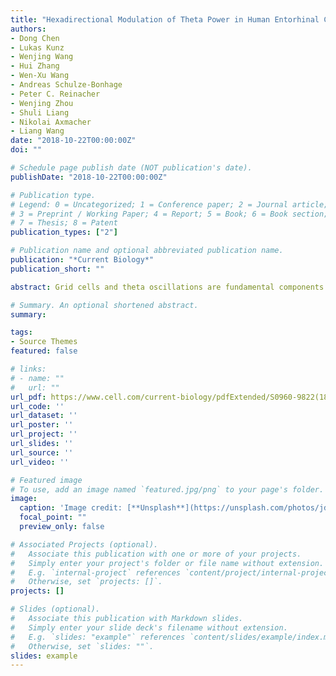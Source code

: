 ```yaml
---
title: "Hexadirectional Modulation of Theta Power in Human Entorhinal Cortex during Spatial Navigation"
authors:
- Dong Chen
- Lukas Kunz
- Wenjing Wang
- Hui Zhang
- Wen-Xu Wang
- Andreas Schulze-Bonhage
- Peter C. Reinacher
- Wenjing Zhou
- Shuli Liang
- Nikolai Axmacher
- Liang Wang
date: "2018-10-22T00:00:00Z"
doi: ""

# Schedule page publish date (NOT publication's date).
publishDate: "2018-10-22T00:00:00Z"

# Publication type.
# Legend: 0 = Uncategorized; 1 = Conference paper; 2 = Journal article;
# 3 = Preprint / Working Paper; 4 = Report; 5 = Book; 6 = Book section;
# 7 = Thesis; 8 = Patent
publication_types: ["2"]

# Publication name and optional abbreviated publication name.
publication: "*Current Biology*"
publication_short: ""

abstract: Grid cells and theta oscillations are fundamental components of the brain’s navigation system. Grid cells provide animals [1, 2] and humans [3, 4] with a spatial map of the environment by exhibiting multiple firing fields arranged in a regular grid of equilateral triangles. This unique firing pattern presumably constitutes the neural basis for path integration [5–8] and may also enable navigation in visual and conceptual spaces [9–12]. Theta frequency oscillations are a prominent mesoscopic network phenomenon during navigation in both rodents and humans [13, 14] and encode movement speed [15–17], distance traveled [18], and proximity to spatial boundaries [19]. Whether theta oscillations may also carry a grid-like signal remains elusive, however. Capitalizing on previous fMRI studies revealing a macroscopic proxy of sum grid cell activity in human entorhinal cortex (EC) [20–22], we examined intracranial EEG recordings from the EC of epilepsy patients (n = 9) performing a virtual navigation task. We found that the power of theta oscillations (4–8 Hz) exhibits 6-fold rotational modulation by movement direction, reminiscent of grid cell-like representations detected using fMRI. Modulation of theta power was specific to 6-fold rotational symmetry and to the EC. Hexadirectional modulation of theta power by movement direction only emerged during fast movements, stabilized over the course of the experiment, and showed sensitivity to the environmental boundary. Our results suggest that oscillatory power in the theta frequency range carries an imprint of sum grid cell activity potentially enabled by a common grid orientation of neighboring grid cells [23].

# Summary. An optional shortened abstract.
summary: 

tags:
- Source Themes
featured: false

# links:
# - name: ""
#   url: ""
url_pdf: https://www.cell.com/current-biology/pdfExtended/S0960-9822(18)31113-8
url_code: ''
url_dataset: ''
url_poster: ''
url_project: ''
url_slides: ''
url_source: ''
url_video: ''

# Featured image
# To use, add an image named `featured.jpg/png` to your page's folder. 
image:
  caption: 'Image credit: [**Unsplash**](https://unsplash.com/photos/jdD8gXaTZsc)'
  focal_point: ""
  preview_only: false

# Associated Projects (optional).
#   Associate this publication with one or more of your projects.
#   Simply enter your project's folder or file name without extension.
#   E.g. `internal-project` references `content/project/internal-project/index.md`.
#   Otherwise, set `projects: []`.
projects: []

# Slides (optional).
#   Associate this publication with Markdown slides.
#   Simply enter your slide deck's filename without extension.
#   E.g. `slides: "example"` references `content/slides/example/index.md`.
#   Otherwise, set `slides: ""`.
slides: example
---
```

